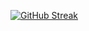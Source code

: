 

[![GitHub Streak](http://github-readme-streak-stats.herokuapp.com?user=DarkStarStrix&theme=dark&background=000000)](https://git.io/streak-stats)

